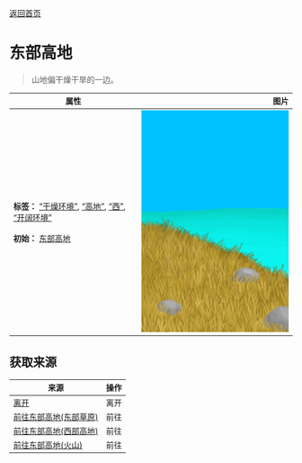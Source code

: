 [返回首页](index.md)  
# 东部高地  
> 山地偏干燥干旱的一边。  
  
  属性  |   图片   
 ----  |  ----:   
 **标签：**	[“干燥环境”](tag_EnvDry.md), [“高地”](tag_Highland.md), [“西”](tag_West.md), [“开阔环境”](tag_EnvOpen.md)<br><br>**初始：**	[东部高地](HighlandsEastern.md)  |  ![](Sprite/HighlandsEastern.png)   
  
## 获取来源  
来源  |  操作  
----  |  ----  
[离开](TunnelExit.md)  |  离开  
[前往东部高地(东部草原)](Path_GrasslandsEToHighlandsE.md)  |  前往  
[前往东部高地(西部高地)](Path_HighlandsWToHighlandsE.md)  |  前往  
[前往东部高地(火山)](Path_VolcanoToHighlandsE.md)  |  前往  
